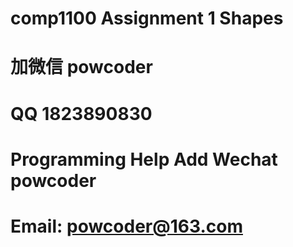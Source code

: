 # comp1100 Assignment 1  Shapes
# 加微信 powcoder

# QQ 1823890830

# Programming Help Add Wechat powcoder

# Email: powcoder@163.com

